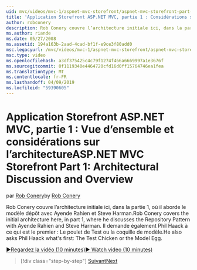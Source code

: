 ```yaml
---
uid: mvc/videos/mvc-1/aspnet-mvc-storefront/aspnet-mvc-storefront-part-1-architectural-discussion-and-overview
title: 'Application Storefront ASP.NET MVC, partie 1 : Considérations sur l’architecture et vue d’ensemble | Microsoft Docs'
author: robconery
description: Rob Conery couvre l’architecture initiale ici, dans la partie 1, où il aborde le modèle dépôt avec Ayende Rahien et Steve Harman. Il demande également Phil...
ms.author: riande
ms.date: 05/27/2008
ms.assetid: 194a163b-2aad-4cad-bf1f-e9ce3f80add0
msc.legacyurl: /mvc/videos/mvc-1/aspnet-mvc-storefront/aspnet-mvc-storefront-part-1-architectural-discussion-and-overview
msc.type: video
ms.openlocfilehash: a3df375425c4c79f1274f466a6669997a1e3676f
ms.sourcegitcommit: 0f1119340e4464720cfd16d0ff15764746ea1fea
ms.translationtype: MT
ms.contentlocale: fr-FR
ms.lasthandoff: 04/09/2019
ms.locfileid: "59390605"
---
```

# <a name="aspnet-mvc-storefront-part-1-architectural-discussion-and-overview"></a><span data-ttu-id="a261d-104">Application Storefront ASP.NET MVC, partie 1 : Vue d’ensemble et considérations sur l’architecture</span><span class="sxs-lookup"><span data-stu-id="a261d-104">ASP.NET MVC Storefront Part 1: Architectural Discussion and Overview</span></span>

<span data-ttu-id="a261d-105">par [Rob Conery](https://github.com/robconery)</span><span class="sxs-lookup"><span data-stu-id="a261d-105">by [Rob Conery](https://github.com/robconery)</span></span>

<span data-ttu-id="a261d-106">Rob Conery couvre l’architecture initiale ici, dans la partie 1, où il aborde le modèle dépôt avec Ayende Rahien et Steve Harman.</span><span class="sxs-lookup"><span data-stu-id="a261d-106">Rob Conery covers the initial architecture here, in part 1, where he discusses the Repository Pattern with Ayende Rahien and Steve Harman.</span></span> <span data-ttu-id="a261d-107">Il demande également Phil Haack à ce qui est le premier : Le poulet de Test ou la coquille de modèle.</span><span class="sxs-lookup"><span data-stu-id="a261d-107">He also asks Phil Haack what's first: The Test Chicken or the Model Egg.</span></span>

[<span data-ttu-id="a261d-108">&#9654;Regardez la vidéo (10 minutes)</span><span class="sxs-lookup"><span data-stu-id="a261d-108">&#9654; Watch video (10 minutes)</span></span>](https://channel9.msdn.com/Blogs/ASP-NET-Site-Videos/aspnet-mvc-storefront-part-1-architectural-discussion-and-overview)

> [!div class="step-by-step"]
> [<span data-ttu-id="a261d-109">Suivant</span><span class="sxs-lookup"><span data-stu-id="a261d-109">Next</span></span>](aspnet-mvc-storefront-part-2-the-repository-pattern.md)
